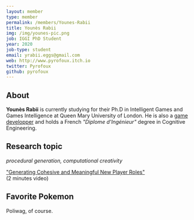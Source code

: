 ```yaml
---
layout: member
type: member
permalink: /members/Younes-Rabii
title: Younès Rabii
img: /img/younes-pic.png
job: IGGI PhD Student
year: 2020
job-type: student
email: yrabii.eggs@gmail.com
web: http://www.pyrofoux.itch.io
twitter: Pyrofoux
github: pyrofoux
---
```


## About

**Younès Rabii** is currently studying for their Ph.D in Intelligent Games and Games Intelligence at Queen Mary University of London.
He is also a
[game developper](http://www.pyrofoux.itch.io)
and holds a French _"Diplome d'Ingénieur"_ degree in Cognitive Engineering.

## Research topic
_procedural generation, computational creativity_

  ["Generating Cohesive and Meaningful New Player Roles"](https://www.youtube.com/watch?v=5wHwM_b044A)  
  (2 minutes video)

## Favorite Pokemon

Poliwag, of course.
                   